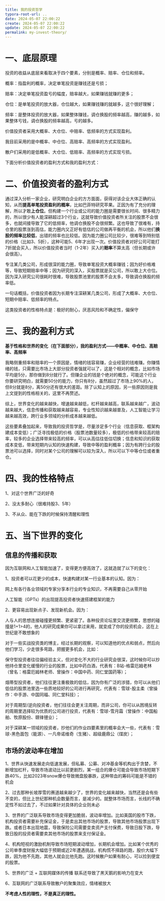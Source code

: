 ```yaml
---
title: 我的投资哲学
typora-root-url: ..
date: 2024-05-07 22:00:22
create: 2024-05-07 22:00:22
update: 2024-05-07 22:00:22
permalink: my-invest-theory/
---
```



# 一、底层原理

投资的收益从底层来看取决于四个要素，分别是概率、赔率、仓位和频率。

概率：指盈利的概率，决定单笔投资是赚钱还是亏损；

赔率：决定单笔投资盈亏的幅度，赔率越大，如果赚钱就赚的更多；

仓位：是单笔投资的放大器，仓位越大，如果赚钱赚的就越多，这个很好理解；

频率：是整体投资的放大器，如果整体赚钱，调仓换股的频率越高，赚的越多，如果整体亏钱，调仓换股的频率越高，亏的越多。

价值投资者采用大概率、大仓位、中赔率、低频率的方式实现盈利。

我目前采用的是中概率、中仓位、高赔率、高频率的方式实现盈利。

散户们采用的是低概率、大仓位、低赔率、高频率的方式实现亏损。

下面分析价值投资者的盈利方式和我的盈利方式：



# 二、价值投资者的盈利方式

通过深入分析一家企业，研究明白企业的方方面面，获得对该企业大体正确的认知，从而**提高单笔投资盈利的概率**，比如巴菲特研究苹果。正因为有了充分的理解，所以才敢**上仓位**。但构建一个行业或公司的能力圈是需要很长时间、很多精力的，所以很少有人能深耕超过3个行业，这就导致价值投资者所关注的股票不会很多，也就间接导致了它的低频率，他调仓换股不会很频繁。这也导致了很难有，持仓里的股票涨到高估，能力圈内又正好有低估的公司做再平衡的机会，所以他们**换股的频率比较低**，出错的频率也比较低。因为能力圈公司比较少，很难等到特别低的价格（比如3、5折），这种可能5、6年才出现一次。价值投资者对好公司可能打7折就会买入，所以价值投资者当时（1-2年）买入的**赔率**不算太高（但长期或许会很高）。

专注某几类公司，形成很深的能力圈，导致单笔投资大概率赚钱；因为好价格难等，导致短期赔率中等；因为研究的深入，买股票就是买公司，所以敢上大仓位。因为深入研究公司很耗时很难，导致股票池里的股票不会太多，导致调仓换股的频率低。

一句话概括，价值投资者因为长期专注深耕某几类公司，形成了大概率、大仓位、短期中赔率、低频率的特点。

这类投资者的性格特点是：极好的耐心，厌恶风险和不确定性，偏保守


# 三、我的盈利方式

**基于性格和世界的变化（在下面部分），我的盈利方式——中概率、中仓位、高赔率、高频率**

我略侧重频率和赔率的一个原因是，情绪的钱容易赚，企业经营的钱难赚。你赚情绪的钱，只需要比市场上大部分投资者强就可以了，这是个相对的概念，比如市场平均是5分，那你做到8分就行了。但赚企业的钱是个绝对的概念，可能这个行业你要研究明白，就需要50分的能力，你只有8分，虽然超过了市场上90%的人，但8分就是8分，离50分还有很大的差距。除了认知上的原因，另一些原因则是我上文提到的性格相关的，这里不再赘述。

综上，世界变化的越来越快，增速越来越低，杠杆越来越高，联系越来越广，波动越来越大，信息传播和获取越来越容易，专业性知识越来越普及，人工智能让学习越来越高效，跨行业多领域的分析成本越来越低。

这些要素叠加起来，导致我的投资哲学是，尽量涉足多个行业（信息获取、框架构建成本变低）；广泛寻找极低的价格（股票池数量较多），极低的价格带来较高的赔率，较多的企业选择带来较高的频率，可以从高估往低估切换；信息和知识的获取成本变低，带来短期内认知的快速构建，导致中等的盈利概率；因为有跨行业的股票池可以选择，同时对某个公司的理解可以较为深入，所以可以下中等仓位或者重仓。



# 四、我的性格特点

1、对这个世界广泛的好奇

2、没太多耐心（很难持股3、5年）

3、不从众、能在下跌的时候保持清醒和理性



# 五、当下世界的变化



## 信息的传播和获取

因为互联网和人工智能加速了，变得更方便高效了，这就造就了以下的变化：

1、投资者可以花更少的成本，快速构建对某一行业基本的认知。因为：

网上有各行各业领域的专家分享本行业的专业知识，不再需要自己从零开始

人工智能（GPTs）的出现提高投资者快速搭建框架的能力

2、更容易出现新点子、发现新机会。因为：

人与人的思想连接碰撞更频繁、更紧密了。各种投资论坛里交流更频繁，思想的碰撞是1+1>4的，他人的研究成果你可以拿过来用，就变成了你的投资机会，这在上世纪是不敢想象的

对于一些实战投资类的博主，经过长期的观察，可以知道他的优点和弱点，然后向他们学习，少走很多弯路，把握更多机会，比如：

保守型投资者往往偏经验主义，但对变化不大的行业研究会很深，这时候你可以抄他持仓里变化缓慢的行业的股票，比如中药白酒，代表有：B站-格雷厄姆老林（曾名：格雷厄姆林老师、曾操作：中国中药、同仁堂国药等）；

烟蒂型投资者，他们往往更注重极致的低估，因为你有广泛的涉猎，你可以从他们低估的股票池里选一些质地较好的公司进行再研究，代表有：雪球-股主柔（曾操作：中手游、中国同福、同仁堂科技）；

对于周期型/逆向投资者，他们往往会更关注周期，而非公司，你可以从困境反转的周期里选择较为优质的公司进行投资，代表有：雪球-雪月霜（曾操作：中国船舶、牧原股份、赣锋锂业）；

对于深耕某一领域的投资者，抄他们的作业四要素里的概率会大一些，代表有：雪球-黑色面包（能源）、一凡帝诺维奇（生猪）、超级鹿鼎公（煤炭）；

## 市场的波动率在增加

1、世界从快速发展走向低速发展，但私募、公募、对冲基金等机构出于贪婪，不断增加杠杆，导致市场波动比以前更剧烈，某一组合的爆仓可能会导致市场短期下跌40%，比如2023年snow爆仓导致微盘股暴跌，这种带血的筹码可能是不错的机会

2、过去那种长坡厚雪的赛道越来越少了，世界的变化越来越快，当然还是会有些不变的，但比上世纪那种机会数量而言，是减少的。就整体市场而言，长线的不确定性不如过去了，不过如果针对具体的企业则未必

3、世界的广泛联系导致市场变得更加脆弱，波动率增加。比如美国的股市下跌，机构投资者需要补充保证金，于是卖出其他市场的股票，导致其他市场股票出现下跌。或者日本出现地震，导致保险公司需要变卖资产支付保费，导致日股下跌，导致日股的投资者需要卖其他市场的股票来支付保证金。

4、机构短视的激励机制导致市场短期波动增加，长期机会增加。比如某个优秀的公司单季度财报大幅低于预期或近2年遭遇挑战，机构慌不择路的跑，股价大幅下跌，因为他不先跑，其他人就会比他先跑。这时候散户如果有耐心，可以捡到便宜的股票。

5、世界的广泛 + 互联网媒体的传播 联系还导致了黑天鹅的影响力在变大

6、互联网的广泛联系导致散户的聚集效应，情绪被放大

**不考虑人性的理性，不是真正的理性。**

